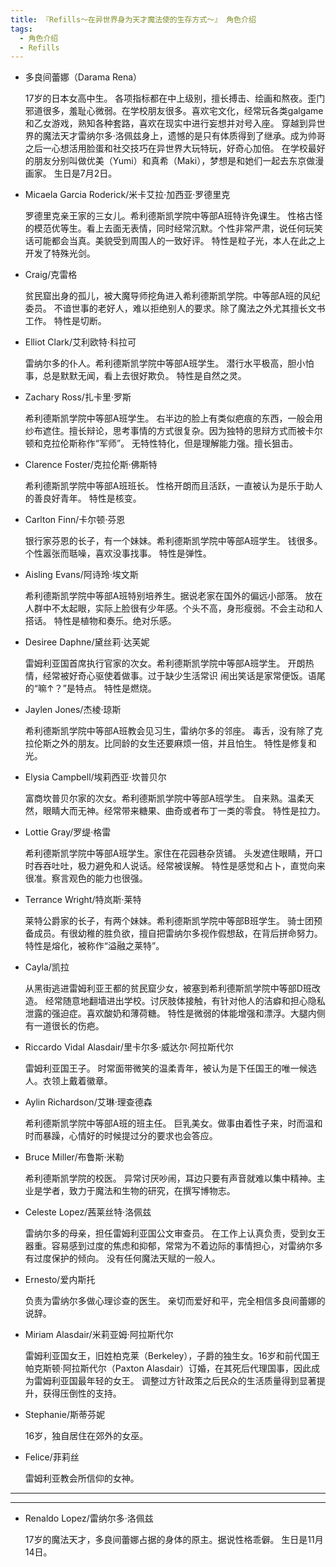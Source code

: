 ```yaml
---
title: 『Refills～在异世界身为天才魔法使的生存方式～』 角色介绍
tags:
  - 角色介绍
  - Refills
---
```



- 多良间蕾娜（Darama Rena）

    17岁的日本女高中生。
    各项指标都在中上级别，擅长搏击、绘画和熬夜。歪门邪道很多，羞耻心微弱。在学校朋友很多。喜欢宅文化，经常玩各类galgame和乙女游戏，熟知各种套路，喜欢在现实中进行妄想并对号入座。
    穿越到异世界的魔法天才雷纳尔多·洛佩兹身上，遗憾的是只有体质得到了继承。成为帅哥之后一心想活用脸蛋和社交技巧在异世界大玩特玩，好奇心加倍。
    在学校最好的朋友分别叫做优美（Yumi）和真希（Maki），梦想是和她们一起去东京做漫画家。
    生日是7月2日。


- Micaela Garcia Roderick/米卡艾拉·加西亚·罗德里克

    罗德里克亲王家的三女儿。希利德斯凯学院中等部A班特许免课生。
    性格古怪的模范优等生。看上去面无表情，同时经常沉默。个性非常严肃，说任何玩笑话可能都会当真。美貌受到周围人的一致好评。
    特性是粒子光，本人在此之上开发了特殊光剑。

- Craig/克雷格
    
    贫民窟出身的孤儿，被大魔导师挖角进入希利德斯凯学院。中等部A班的风纪委员。
    不谙世事的老好人，难以拒绝别人的要求。除了魔法之外尤其擅长文书工作。
    特性是切断。

- Elliot Clark/艾利欧特·科拉可

    雷纳尔多的仆人。希利德斯凯学院中等部A班学生。
    潜行水平极高，胆小怕事，总是默默无闻，看上去很好欺负。
    特性是自然之灵。

- Zachary Ross/扎卡里·罗斯
    
    希利德斯凯学院中等部A班学生。
    右半边的脸上有类似疤痕的东西，一般会用纱布遮住。擅长辩论，思考事情的方式很复杂。因为独特的思辩方式而被卡尔顿和克拉伦斯称作“军师”。
    无特性特化，但是理解能力强。擅长狙击。

- Clarence Foster/克拉伦斯·佛斯特

    希利德斯凯学院中等部A班班长。
    性格开朗而且活跃，一直被认为是乐于助人的善良好青年。
    特性是核变。

- Carlton Finn/卡尔顿·芬恩

     银行家芬恩的长子，有一个妹妹。希利德斯凯学院中等部A班学生。
     钱很多。个性嚣张而聒噪，喜欢没事找事。
     特性是弹性。

- Aisling Evans/阿诗玲·埃文斯

    希利德斯凯学院中等部A班特别培养生。据说老家在国外的偏远小部落。
    放在人群中不太起眼，实际上脸很有少年感。个头不高，身形瘦弱。不会主动和人搭话。
    特性是植物和奏乐。绝对乐感。

- Desiree Daphne/黛丝莉·达芙妮

    雷姆利亚国首席执行官家的次女。希利德斯凯学院中等部A班学生。
    开朗热情，经常被好奇心驱使着做事。过于缺少生活常识 闹出笑话是家常便饭。语尾的“嘛↑？”是特点。
    特性是燃烧。

- Jaylen Jones/杰棱·琼斯
  
    希利德斯凯学院中等部A班教会见习生，雷纳尔多的邻座。
    毒舌，没有除了克拉伦斯之外的朋友。比同龄的女生还要麻烦一倍，并且怕生。
    特性是修复和光。

- Elysia Campbell/埃莉西亚·坎普贝尔

    富商坎普贝尔家的次女。希利德斯凯学院中等部A班学生。
    自来熟。温柔天然，眼睛大而无神。经常带来糖果、曲奇或者布丁一类的零食。
    特性是拉力。


- Lottie Gray/罗缇·格雷

     希利德斯凯学院中等部A班学生。家住在花园巷杂货铺。
     头发遮住眼睛，开口时吞吞吐吐，极力避免和人说话。经常被误解。
     特性是感觉和占卜，直觉向来很准。察言观色的能力也很强。

- Terrance Wright/特岚斯·莱特
    
    莱特公爵家的长子，有两个妹妹。希利德斯凯学院中等部B班学生。
    骑士团预备成员。有很幼稚的胜负欲，擅自把雷纳尔多视作假想敌，在背后拼命努力。
    特性是熔化，被称作“溢融之莱特”。

- Cayla/凯拉
     
    从黑街逃进雷姆利亚王都的贫民窟少女，被塞到希利德斯凯学院中等部D班改造。
    经常随意地翻墙进出学校。讨厌肢体接触，有针对他人的洁癖和担心隐私泄露的强迫症。喜欢酸奶和薄荷糖。
    特性是微弱的体能增强和漂浮。大腿内侧有一道很长的伤疤。


- Riccardo Vidal Alasdair/里卡尔多·威达尔·阿拉斯代尔

    雷姆利亚国王子。
    时常面带微笑的温柔青年，被认为是下任国王的唯一候选人。衣领上戴着徽章。

- Aylin Richardson/艾琳·理查德森

    希利德斯凯学院中等部A班的班主任。
    巨乳美女。做事由着性子来，时而温和时而暴躁，心情好的时候提过分的要求也会答应。

- Bruce Miller/布鲁斯·米勒
    
    希利德斯凯学院的校医。
    异常讨厌吵闹，耳边只要有声音就难以集中精神。主业是学者，致力于魔法和生物的研究，在撰写博物志。

- Celeste Lopez/茜莱丝特·洛佩兹

    雷纳尔多的母亲，担任雷姆利亚国公文审查员。
    在工作上认真负责，受到女王器重。容易感到过度的焦虑和抑郁，常常为不着边际的事情担心，对雷纳尔多有过度保护的倾向。
    没有任何魔法天赋的一般人。

- Ernesto/爱内斯托

    负责为雷纳尔多做心理诊查的医生。
    亲切而爱好和平，完全相信多良间蕾娜的说辞。

- Miriam Alasdair/米莉亚姆·阿拉斯代尔

    雷姆利亚国女王，旧姓柏克莱（Berkeley），子爵的独生女。16岁和前代国王帕克斯顿·阿拉斯代尔（Paxton Alasdair）订婚，在其死后代理国事，因此成为雷姆利亚国最年轻的女王。
    调整过方针政策之后民众的生活质量得到显著提升，获得压倒性的支持。

- Stephanie/斯蒂芬妮
    
    16岁，独自居住在郊外的女巫。

- Felice/菲莉丝

    雷姆利亚教会所信仰的女神。

---
---

- Renaldo Lopez/雷纳尔多·洛佩兹

    17岁的魔法天才，多良间蕾娜占据的身体的原主。据说性格乖僻。
    生日是11月14日。
